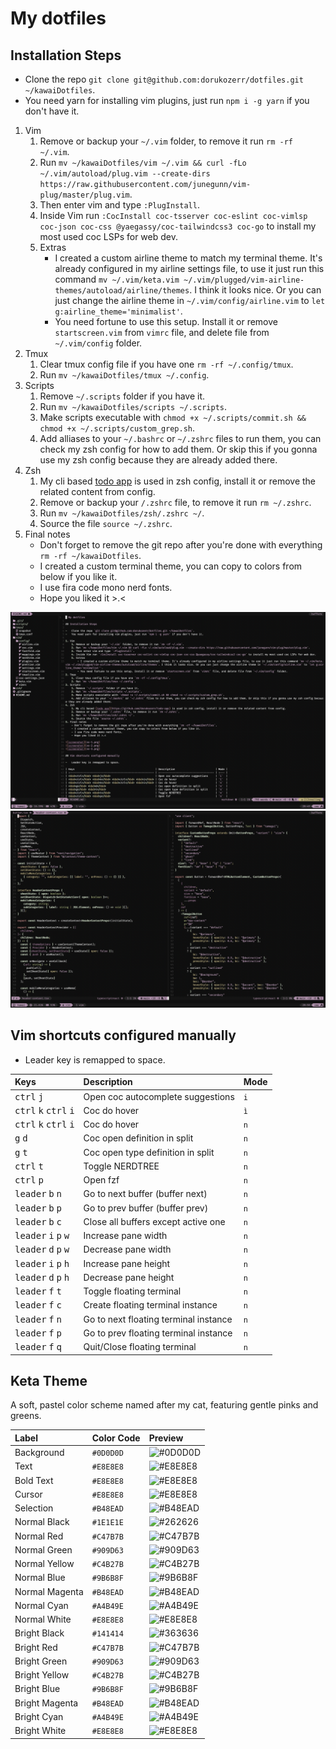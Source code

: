 # My dotfiles 

## Installation Steps 

-   Clone the repo `git clone git@github.com:dorukozerr/dotfiles.git ~/kawaiDotfiles`.
-   You need yarn for installing vim plugins, just run `npm i -g yarn` if you don't have it.

1. Vim
    1. Remove or backup your `~/.vim` folder, to remove it run `rm -rf ~/.vim`.
    2. Run `mv ~/kawaiDotfiles/vim ~/.vim && curl -fLo ~/.vim/autoload/plug.vim --create-dirs https://raw.githubusercontent.com/junegunn/vim-plug/master/plug.vim`.
    3. Then enter vim and type `:PlugInstall`.
    4. Inside Vim run `:CocInstall coc-tsserver coc-eslint coc-vimlsp coc-json coc-css @yaegassy/coc-tailwindcss3 coc-go` to install my most used coc LSPs for web dev.
    5. Extras
        - I created a custom airline theme to match my terminal theme. It's already configured in my airline settings file, to use it just run this command `mv ~/.vim/keta.vim ~/.vim/plugged/vim-airline-themes/autoload/airline/themes`. I think it looks nice. Or you can just change the airline theme in `~/.vim/config/airline.vim` to `let g:airline_theme='minimalist'`.
        - You need fortune to use this setup. Install it or remove `startscreen.vim` from `vimrc` file, and delete file from `~/.vim/config` folder.
2. Tmux
    1. Clear tmux config file if you have one `rm -rf ~/.config/tmux`.
    2. Run `mv ~/kawaiDotfiles/tmux ~/.config`.
3. Scripts
    1. Remove `~/.scripts` folder if you have it.
    2. Run `mv ~/kawaiDotfiles/scripts ~/.scripts`.
    3. Make scripts executable with `chmod +x ~/.scripts/commit.sh && chmod +x ~/.scripts/custom_grep.sh`.
    4. Add alliases to your `~/.bashrc` or `~/.zshrc` files to run them, you can check my zsh config for how to add them. Or skip this if you gonna use my zsh config because they are already added there.
4. Zsh
    1. My cli based [todo app](https://github.com/dorukozerr/todo-app) is used in zsh config, install it or remove the related content from config.
    2. Remove or backup your `/.zshrc` file, to remove it run `rm ~/.zshrc`.
    3. Run `mv ~/kawaiDotfiles/zsh/.zshrc ~/`.
    4. Source the file `source ~/.zshrc`.
5. Final notes
    - Don't forget to remove the git repo after you're done with everything `rm -rf ~/kawaiDotfiles`.
    - I created a custom terminal theme, you can copy to colors from below if you like it.
    - I use fira code mono nerd fonts.
    - Hope you liked it >.<

![screenshot](ss-1.png)
![screenshot](ss-2.png)

## Vim shortcuts configured manually 

-   Leader key is remapped to space.

| Keys                                                      | Description                           | Mode |
| :-------------------------------------------------------- | :------------------------------------ | :--- |
| <kbd>ctrl</kbd> <kbd>j</kbd>                              | Open coc autocomplete suggestions     | `i`  |
| <kbd>ctrl</kbd> <kbd>k</kbd> <kbd>ctrl</kbd> <kbd>i</kbd> | Coc do hover                          | `ì`  |
| <kbd>ctrl</kbd> <kbd>k</kbd> <kbd>ctrl</kbd> <kbd>i</kbd> | Coc do hover                          | `n`  |
| <kbd>g</kbd> <kbd>d</kbd>                                 | Coc open definition in split          | `n`  |
| <kbd>g</kbd> <kbd>t</kbd>                                 | Coc open type definition in split     | `n`  |
| <kbd>ctrl</kbd> <kbd>t</kbd>                              | Toggle NERDTREE                       | `n`  |
| <kbd>ctrl</kbd> <kbd>p</kbd>                              | Open fzf                              | `n`  |
| <kbd>leader</kbd> <kbd>b</kbd> <kbd>n</kbd>               | Go to next buffer (buffer next)       | `n`  |
| <kbd>leader</kbd> <kbd>b</kbd> <kbd>p</kbd>               | Go to prev buffer (buffer prev)       | `n`  |
| <kbd>leader</kbd> <kbd>b</kbd> <kbd>c</kbd>               | Close all buffers except active one   | `n`  |
| <kbd>leader</kbd> <kbd>i</kbd> <kbd>p</kbd> <kbd>w</kbd>  | Increase pane width                   | `n`  |
| <kbd>leader</kbd> <kbd>d</kbd> <kbd>p</kbd> <kbd>w</kbd>  | Decrease pane width                   | `n`  |
| <kbd>leader</kbd> <kbd>i</kbd> <kbd>p</kbd> <kbd>h</kbd>  | Increase pane height                  | `n`  |
| <kbd>leader</kbd> <kbd>d</kbd> <kbd>p</kbd> <kbd>h</kbd>  | Decrease pane height                  | `n`  |
| <kbd>leader</kbd> <kbd>f</kbd> <kbd>t</kbd>               | Toggle floating terminal              | `n`  |
| <kbd>leader</kbd> <kbd>f</kbd> <kbd>c</kbd>               | Create floating terminal instance     | `n`  |
| <kbd>leader</kbd> <kbd>f</kbd> <kbd>n</kbd>               | Go to next floating terminal instance | `n`  |
| <kbd>leader</kbd> <kbd>f</kbd> <kbd>p</kbd>               | Go to prev floating terminal instance | `n`  |
| <kbd>leader</kbd> <kbd>f</kbd> <kbd>q</kbd>               | Quit/Close floating terminal          | `n`  |

## Keta Theme 

A soft, pastel color scheme named after my cat, featuring gentle pinks and greens.

| Label          | Color Code | Preview                                           |
| :------------- | :--------- | :------------------------------------------------ |
| Background     | `#0D0D0D`  | ![#0D0D0D](https://placehold.co/30/0D0D0D/0D0D0D) |
| Text           | `#E8E8E8`  | ![#E8E8E8](https://placehold.co/30/E8E8E8/E8E8E8) |
| Bold Text      | `#E8E8E8`  | ![#E8E8E8](https://placehold.co/30/E8E8E8/E8E8E8) |
| Cursor         | `#E8E8E8`  | ![#E8E8E8](https://placehold.co/30/E8E8E8/E8E8E8) |
| Selection      | `#B48EAD`  | ![#B48EAD](https://placehold.co/30/B48EAD/B48EAD) |
| Normal Black   | `#1E1E1E`  | ![#262626](https://placehold.co/30/1E1E1E/1E1E1E) |
| Normal Red     | `#C47B7B`  | ![#C47B7B](https://placehold.co/30/C47B7B/C47B7B) |
| Normal Green   | `#909D63`  | ![#909D63](https://placehold.co/30/909D63/909D63) |
| Normal Yellow  | `#C4B27B`  | ![#C4B27B](https://placehold.co/30/C4B27B/C4B27B) |
| Normal Blue    | `#9B6B8F`  | ![#9B6B8F](https://placehold.co/30/9B6B8F/9B6B8F) |
| Normal Magenta | `#B48EAD`  | ![#B48EAD](https://placehold.co/30/B48EAD/B48EAD) |
| Normal Cyan    | `#A4B49E`  | ![#A4B49E](https://placehold.co/30/A4B49E/A4B49E) |
| Normal White   | `#E8E8E8`  | ![#E8E8E8](https://placehold.co/30/E8E8E8/E8E8E8) |
| Bright Black   | `#141414`  | ![#363636](https://placehold.co/30/141414/141414) |
| Bright Red     | `#C47B7B`  | ![#C47B7B](https://placehold.co/30/C47B7B/C47B7B) |
| Bright Green   | `#909D63`  | ![#909D63](https://placehold.co/30/909D63/909D63) |
| Bright Yellow  | `#C4B27B`  | ![#C4B27B](https://placehold.co/30/C4B27B/C4B27B) |
| Bright Blue    | `#9B6B8F`  | ![#9B6B8F](https://placehold.co/30/9B6B8F/9B6B8F) |
| Bright Magenta | `#B48EAD`  | ![#B48EAD](https://placehold.co/30/B48EAD/B48EAD) |
| Bright Cyan    | `#A4B49E`  | ![#A4B49E](https://placehold.co/30/A4B49E/A4B49E) |
| Bright White   | `#E8E8E8`  | ![#E8E8E8](https://placehold.co/30/E8E8E8/E8E8E8) |

